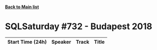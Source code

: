 #### [Back to Main list](index.md)
# SQLSaturday #732 - Budapest 2018
Start Time (24h)|Speaker|Track|Title
---|---|---|---
